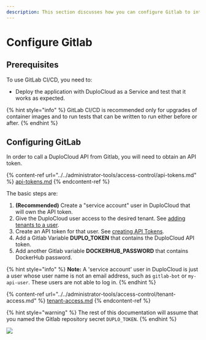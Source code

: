 ```yaml
---
description: This section discusses how you can configure Gitlab to integrate with Duplo
---
```


# Configure Gitlab

## Prerequisites

To use GitLab CI/CD, you need to:

* Deploy the application with DuploCloud as a Service and test that it works as expected.

{% hint style="info" %}
GitLab CI/CD is recommended only for upgrades of container images and to run tests that can be written to run either before or after.
{% endhint %}

## Configuring GitLab

In order to call a DuploCloud API from Gitlab, you will need to obtain an API token.

{% content-ref url="../../administrator-tools/access-control/api-tokens.md" %}
[api-tokens.md](../../administrator-tools/access-control/api-tokens.md)
{% endcontent-ref %}

The basic steps are:

1. **(Recommended)** Create a "service account" user in DuploCloud that will own the API token.
2. Give the DuploCloud user access to the desired tenant. See [adding tenants to a user](../../administrator-tools/access-control/tenant-access.md#adding-tenant-access-for-a-user).
3. Create an API token for that user. See [creating API Tokens](../../administrator-tools/access-control/api-tokens.md).
4. Add a Gitlab Variable **DUPLO\_TOKEN** that contains the DuploCloud API token.&#x20;
5. Add another Gitlab variable **DOCKERHUB\_PASSWORD** that contains DockerHub password.

{% hint style="info" %}
**Note:** A 'service account' user in DuploCloud is just a user whose user name is not an email address, such as `gitlab-bot` or `my-api-user`. These users are not able to log in.
{% endhint %}

{% content-ref url="../../administrator-tools/access-control/tenant-access.md" %}
[tenant-access.md](../../administrator-tools/access-control/tenant-access.md)
{% endcontent-ref %}

{% hint style="warning" %}
The rest of this documentation will assume that you named the Gitlab repository secret `DUPLO_TOKEN`.
{% endhint %}

![](../../.gitbook/assets/gitlab-var.jpg)
